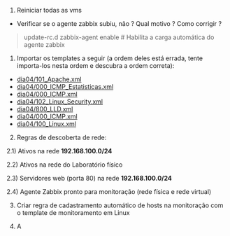 
1) Reiniciar todas as vms

* Verificar se o agente zabbix subiu, não ? Qual motivo ? Como corrigir ?

> update-rc.d zabbix-agent enable # Habilita a carga automática do agente zabbix

1) Importar os templates a seguir (a ordem deles está errada, tente importa-los nesta ordem e descubra a ordem correta):

* [dia04/101_Apache.xml](dia04/101_Apache.xml)
* [dia04/000_ICMP_Estatisticas.xml](dia04/000_ICMP_Estatisticas.xml)
* [dia04/000_ICMP.xml](dia04/000_ICMP.xml)
* [dia04/102_Linux_Security.xml](dia04/102_Linux_Security.xml)
* [dia04/800_LLD.xml](dia04/800_LLD.xml)
* [dia04/000_ICMP.xml](dia04/000_ICMP.xml)
* [dia04/100_Linux.xml](dia04/100_Linux.xml)

2) Regras de descoberta de rede:

2.1) Ativos na rede **192.168.100.0/24**

2.2) Ativos na rede do Laboratório físico

2.3) Servidores web (porta 80) na rede **192.168.100.0/24**

2.4) Agente Zabbix pronto para monitoração (rede física e rede virtual)

3) Criar regra de cadastramento automático de hosts na monitoração com o template de monitoramento em Linux

4) A


